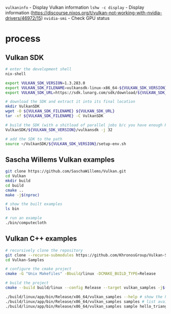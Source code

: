 
`vulkaninfo` - Display Vulkan information
`lshw -c display` - Display information (https://discourse.nixos.org/t/vulkan-not-working-with-nvidia-drivers/46972/15)
`nvidia-smi` - Check GPU status


# process


## Vulkan SDK
```sh
# enter the development shell
nix-shell

export VULKAN_SDK_VERSION=1.3.283.0
export VULKAN_SDK_FILENAME=vulkansdk-linux-x86_64-${VULKAN_SDK_VERSION}.tar.xz
export VULKAN_SDK_URL=https://sdk.lunarg.com/sdk/download/${VULKAN_SDK_VERSION}/linux/${VULKAN_SDK_FILENAME}

# download the SDK and extract it into its final location
mkdir VulkanSDK
wget -O ${VULKAN_SDK_FILENAME} ${VULKAN_SDK_URL}
tar -xf ${VULKAN_SDK_FILENAME} -C VulkanSDK

# build the SDK (with a shitload of parallel jobs b/c you have enough RAM)
VulkanSDK/${VULKAN_SDK_VERSION}/vulkansdk -j 32

# add the SDK to the path
source ~/VulkanSDK/${VULKAN_SDK_VERSION}/setup-env.sh
```

## Sascha Willems Vulkan examples
```sh
git clone https://github.com/SaschaWillems/Vulkan.git
cd Vulkan
mkdir build
cd build
cmake ..
make -j$(nproc)

# show the built examples
ls bin

# run an example
./bin/computecloth
```

## Vulkan C++ examples
```sh
# recursively clone the repository
git clone --recurse-submodules https://github.com/KhronosGroup/Vulkan-Samples.git
cd Vulkan-Samples

# configure the cmake project
cmake -G "Unix Makefiles" -Bbuild/linux -DCMAKE_BUILD_TYPE=Release

# build the project
cmake --build build/linux --config Release --target vulkan_samples -j$(nproc)

./build/linux/app/bin/Release/x86_64/vulkan_samples --help # show the help
./build/linux/app/bin/Release/x86_64/vulkan_samples samples # list available samples
./build/linux/app/bin/Release/x86_64/vulkan_samples sample hello_triangle # run the hello_triangle sample
```

